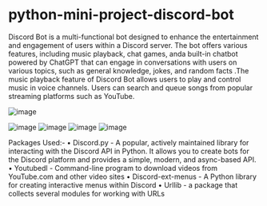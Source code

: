 # python-mini-project-discord-bot
Discord Bot is a multi-functional bot designed to enhance the 
entertainment and engagement of users within a Discord server. The bot 
offers various features, including music playback, chat games, anda built-in 
chatbot powered by ChatGPT that can engage in conversations with users on 
various topics, such as general knowledge, jokes, and random facts .The 
music playback feature of Discord Bot allows users to play and 
control music in voice channels. Users can search and queue songs from 
popular streaming platforms such as YouTube.

![image](https://user-images.githubusercontent.com/84409464/231701881-a128bdeb-549b-43c0-8661-e1210b4065be.png)


![image](https://user-images.githubusercontent.com/84409464/231701119-ae33b53a-95bb-4ac5-8bc9-b5f2c3697f91.png)
![image](https://user-images.githubusercontent.com/84409464/231701568-a9383a57-8cb0-49a5-b9b6-76095a282190.png)
![image](https://user-images.githubusercontent.com/84409464/231701658-b22f0a1a-796d-405e-b355-e3d4718e9b5d.png)
![image](https://user-images.githubusercontent.com/84409464/231701751-37dba64e-d3da-4c59-ac03-3c1ae5afa62a.png)

Packages Used:-
• Discord.py - A popular, actively maintained library for interacting with the Discord API in 
Python. It allows you to create bots for the Discord platform and provides a 
simple, modern, and async-based API.
• Youtubedl - Command-line program to download videos from YouTube.com and other video sites
• Discord-ext-menus - A Python library for creating interactive menus within Discord
• Urllib - a package that collects several modules for working with URLs
